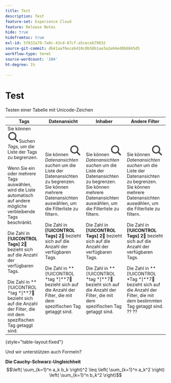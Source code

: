 ```yaml
---
title: Test
description: Test
feature-set: Experience Cloud
feature: Release Notes
hide: true
hidefromtoc: true
exl-id: 5f832a79-7a0c-43cd-87cf-a5ceceb79032
source-git-commit: db41aaf6ecab410c8b50b1ae3a2e84ed0b6845d5
workflow-type: tm+mt
source-wordcount: '284'
ht-degree: 1%

---
```


# Test

Testen einer Tabelle mit Unicode-Zeichen

| Tags | Datenansicht | Inhaber | Andere Filter |
|---|---|---|---|
| Sie können ![Suche](/help/assets/icons/Search.svg)Suchen *Tags*, um die Liste der Tags zu begrenzen. <br/><br/>Wenn Sie ein oder mehrere Tags auswählen, wird die Liste automatisch auf andere mögliche verbleibende Tags beschränkt. <br/><br/>Die Zahl in **[!UICONTROL Tags]** **2︎⃣** bezieht sich auf die Anzahl der verfügbaren Tags. <br/><br/>Die Zahl in **[!UICONTROL *tag *]**7︎⃣ bezieht sich auf die Anzahl der Filter, die mit dem spezifischen Tag getaggt sind. | Sie können ![Suche](/help/assets/icons/Search.svg) *Datenansichten suchen* um die Liste der Datenansichten zu begrenzen. <br/>Sie können mehrere Datenansichten auswählen, um die Filterliste zu filtern. <br/><br/>Die Zahl in **[!UICONTROL Tags]** **2︎⃣** bezieht sich auf die Anzahl der verfügbaren Tags. <br/><br/>Die Zahl in **[!UICONTROL *tag *]**7︎⃣ bezieht sich auf die Anzahl der Filter, die mit dem spezifischen Tag getaggt sind. | Sie können ![Suche](/help/assets/icons/Search.svg) *Datenansichten suchen* um die Liste der Datenansichten zu begrenzen. <br/>Sie können mehrere Datenansichten auswählen, um die Filterliste zu filtern. <br/><br/>Die Zahl in **[!UICONTROL Tags]** **2︎⃣** bezieht sich auf die Anzahl der verfügbaren Tags. <br/><br/>Die Zahl in **[!UICONTROL *tag *]**7︎⃣ bezieht sich auf die Anzahl der Filter, die mit dem spezifischen Tag getaggt sind. | Sie können ![Suche](/help/assets/icons/Search.svg) *Datenansichten suchen* um die Liste der Datenansichten zu begrenzen. <br/>Sie können mehrere Datenansichten auswählen, um die Filterliste zu filtern. <br/><br/>Die Zahl in **[!UICONTROL Tags]** **2︎⃣** bezieht sich auf die Anzahl der verfügbaren Tags. <br/><br/>Die Zahl in **[!UICONTROL *Tag *]**7︎⃣ bezieht sich auf die Anzahl der Filter, die mit dem bestimmten Tag getaggt sind. ?? ?? |

{style="table-layout:fixed"}




Und wir unterstützen auch Formeln?

**Die Cauchy-Schwarz-Ungleichheit**
$$\left( \sum_{k=1}^n a_k b_k \right)^2 \leq \left( \sum_{k=1}^n a_k^2 \right) \left( \sum_{k=1}^n b_k^2 \right)$$
